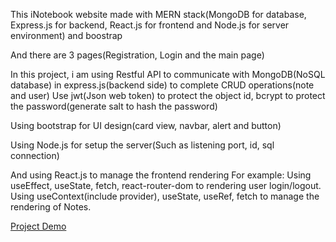 This iNotebook website made with MERN stack(MongoDB for database, Express.js for backend, React.js for frontend and Node.js for server environment) and boostrap

And there are 3 pages(Registration, Login and the main page)

In this project, i am using Restful API to communicate with MongoDB(NoSQL database) in express.js(backend side) to complete CRUD operations(note and user)
Use jwt(Json web token) to protect the object id, bcrypt to protect the password(generate salt to hash the password)

Using bootstrap for UI design(card view, navbar, alert and button)

Using Node.js for setup the server(Such as listening port, id, sql connection)

And using React.js to manage the frontend rendering
For example: 
Using useEffect, useState, fetch, react-router-dom to rendering user login/logout. 
Using useContext(include provider), useState, useRef, fetch to manage the rendering of Notes.

[Project Demo](https://github.com/TomWai821/React-app4)
